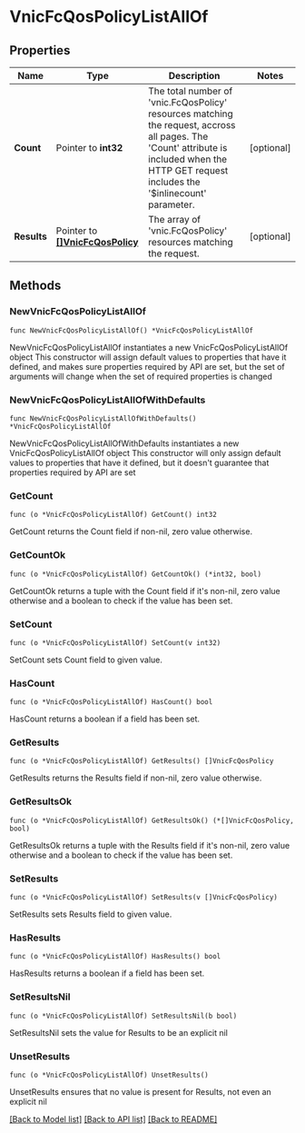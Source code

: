 # VnicFcQosPolicyListAllOf

## Properties

Name | Type | Description | Notes
------------ | ------------- | ------------- | -------------
**Count** | Pointer to **int32** | The total number of &#39;vnic.FcQosPolicy&#39; resources matching the request, accross all pages. The &#39;Count&#39; attribute is included when the HTTP GET request includes the &#39;$inlinecount&#39; parameter. | [optional] 
**Results** | Pointer to [**[]VnicFcQosPolicy**](vnic.FcQosPolicy.md) | The array of &#39;vnic.FcQosPolicy&#39; resources matching the request. | [optional] 

## Methods

### NewVnicFcQosPolicyListAllOf

`func NewVnicFcQosPolicyListAllOf() *VnicFcQosPolicyListAllOf`

NewVnicFcQosPolicyListAllOf instantiates a new VnicFcQosPolicyListAllOf object
This constructor will assign default values to properties that have it defined,
and makes sure properties required by API are set, but the set of arguments
will change when the set of required properties is changed

### NewVnicFcQosPolicyListAllOfWithDefaults

`func NewVnicFcQosPolicyListAllOfWithDefaults() *VnicFcQosPolicyListAllOf`

NewVnicFcQosPolicyListAllOfWithDefaults instantiates a new VnicFcQosPolicyListAllOf object
This constructor will only assign default values to properties that have it defined,
but it doesn't guarantee that properties required by API are set

### GetCount

`func (o *VnicFcQosPolicyListAllOf) GetCount() int32`

GetCount returns the Count field if non-nil, zero value otherwise.

### GetCountOk

`func (o *VnicFcQosPolicyListAllOf) GetCountOk() (*int32, bool)`

GetCountOk returns a tuple with the Count field if it's non-nil, zero value otherwise
and a boolean to check if the value has been set.

### SetCount

`func (o *VnicFcQosPolicyListAllOf) SetCount(v int32)`

SetCount sets Count field to given value.

### HasCount

`func (o *VnicFcQosPolicyListAllOf) HasCount() bool`

HasCount returns a boolean if a field has been set.

### GetResults

`func (o *VnicFcQosPolicyListAllOf) GetResults() []VnicFcQosPolicy`

GetResults returns the Results field if non-nil, zero value otherwise.

### GetResultsOk

`func (o *VnicFcQosPolicyListAllOf) GetResultsOk() (*[]VnicFcQosPolicy, bool)`

GetResultsOk returns a tuple with the Results field if it's non-nil, zero value otherwise
and a boolean to check if the value has been set.

### SetResults

`func (o *VnicFcQosPolicyListAllOf) SetResults(v []VnicFcQosPolicy)`

SetResults sets Results field to given value.

### HasResults

`func (o *VnicFcQosPolicyListAllOf) HasResults() bool`

HasResults returns a boolean if a field has been set.

### SetResultsNil

`func (o *VnicFcQosPolicyListAllOf) SetResultsNil(b bool)`

 SetResultsNil sets the value for Results to be an explicit nil

### UnsetResults
`func (o *VnicFcQosPolicyListAllOf) UnsetResults()`

UnsetResults ensures that no value is present for Results, not even an explicit nil

[[Back to Model list]](../README.md#documentation-for-models) [[Back to API list]](../README.md#documentation-for-api-endpoints) [[Back to README]](../README.md)


